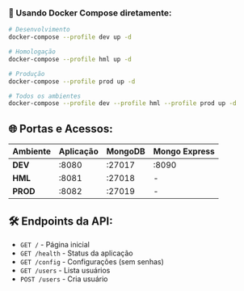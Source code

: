 ### 🔧 Usando Docker Compose diretamente:

```bash
# Desenvolvimento
docker-compose --profile dev up -d

# Homologação  
docker-compose --profile hml up -d

# Produção
docker-compose --profile prod up -d

# Todos os ambientes
docker-compose --profile dev --profile hml --profile prod up -d
```

## 🌐 Portas e Acessos:

| Ambiente | Aplicação | MongoDB | Mongo Express |
|----------|-----------|---------|---------------|
| **DEV**  | :8080     | :27017  | :8090         |
| **HML**  | :8081     | :27018  | -             |
| **PROD** | :8082     | :27019  | -             |

## 🛠️ Endpoints da API:

- `GET /` - Página inicial
- `GET /health` - Status da aplicação
- `GET /config` - Configurações (sem senhas)
- `GET /users` - Lista usuários
- `POST /users` - Cria usuário
